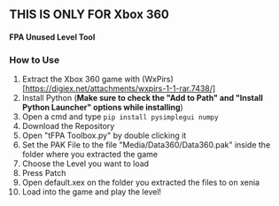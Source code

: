 
## THIS IS ONLY FOR Xbox 360 
#### FPA Unused Level Tool

### How to Use

1. Extract the Xbox 360 game with (WxPirs)[https://digiex.net/attachments/wxpirs-1-1-rar.7438/]
2. Install Python (**Make sure to check the "Add to Path" and "Install Python Launcher" options while installing**)
3. Open a cmd and type ``pip install pysimplegui numpy``
4. Download the Repository
5. Open "tFPA Toolbox.py" by double clicking it
6. Set the PAK File to the file "Media/Data360/Data360.pak" inside the folder where you extracted the game
7. Choose the Level you want to load
8. Press Patch
9. Open default.xex on the folder you extracted the files to on xenia
10. Load into the game and play the level!
